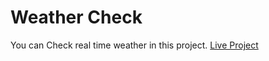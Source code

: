# Weather Check
You can Check real time weather in this project. <a href="https://manmohansinghraghav.github.io/Weather_Check/">Live Project</a>
